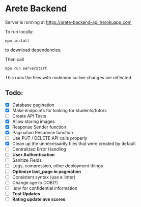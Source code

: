 # Arete Backend

Server is running at https://arete-backend-api.herokuapp.com

To run locally:

```
npm install 
```
to download dependencies.

Then call 
```
npm run serverstart
```
This runs the files with nodemon so live changes are reflected.

## Todo:
- [x] Database pagination
- [x] Make endpoints for looking for students/tutors
- [ ] Create API Tests
- [x] Allow storing images
- [x] Response Sender function
- [x] Pagination Response function
- [ ] Use PUT / DELETE API calls properly
- [x] Clean up the unnecessarily files that were created by default
- [ ] Centralized Error Handling
- [ ] **User Authentication**
- [ ] Sanitize Fields
- [ ] Logs, compression, other deployment things
- [ ] **Optimize last_page in pagination**
- [ ] Consistent syntax (use a linter)
- [ ] Change age to DOB(?)
- [ ] .env for confidential information
- [ ] **Test Updates**
- [ ] **Rating update ave scores**